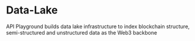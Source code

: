 # Data-Lake
 API Playground builds data lake infrastructure to index blockchain structure, semi-structured and unstructured data as the Web3 backbone
